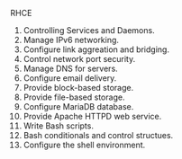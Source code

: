 RHCE

1. Controlling Services and Daemons. 
2. Manage IPv6 networking.
3. Configure link aggreation and bridging.
4. Control network port security.
5. Manage DNS for servers.
6. Configure email delivery.
7. Provide block-based storage.
8. Provide file-based storage.
9. Configure MariaDB database.
10. Provide Apache HTTPD web service.
11. Write Bash scripts.
12. Bash conditionals and control structues.
13. Configure the shell environment.

